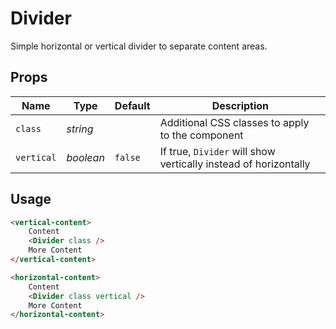 # Divider
Simple horizontal or vertical divider to separate content areas.

## Props
| Name | Type | Default | Description |
| --- | --- | --- | --- |
| `class` | _string_ | | Additional CSS classes to apply to the component
| `vertical` | _boolean_ | `false` | If true, `Divider` will show vertically instead of horizontally

## Usage
```html
<vertical-content>
    Content
    <Divider class />
    More Content
</vertical-content>

<horizontal-content>
    Content
    <Divider class vertical />
    More Content
</horizontal-content>
```
